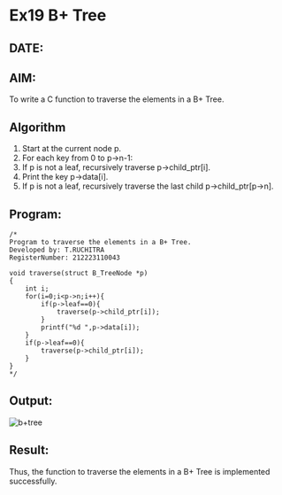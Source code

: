 # Ex19 B+ Tree
## DATE:
## AIM:
To write a C function to traverse the elements in a B+ Tree.

## Algorithm
1. Start at the current node p.
2. For each key from 0 to p->n-1:
3. If p is not a leaf, recursively traverse p->child_ptr[i].
4. Print the key p->data[i].
5. If p is not a leaf, recursively traverse the last child p->child_ptr[p->n].   

## Program:
```
/*
Program to traverse the elements in a B+ Tree.
Developed by: T.RUCHITRA
RegisterNumber: 212223110043

void traverse(struct B_TreeNode *p)
{
    int i;
    for(i=0;i<p->n;i++){
        if(p->leaf==0){
            traverse(p->child_ptr[i]);
        }
        printf("%d ",p->data[i]);
    }
    if(p->leaf==0){
        traverse(p->child_ptr[i]);
    }
} 
*/
```

## Output:
![b+tree](https://github.com/user-attachments/assets/211aa75c-6399-412a-b920-94d939e44231)


## Result:
Thus, the function to traverse the elements in a B+ Tree is implemented successfully.
